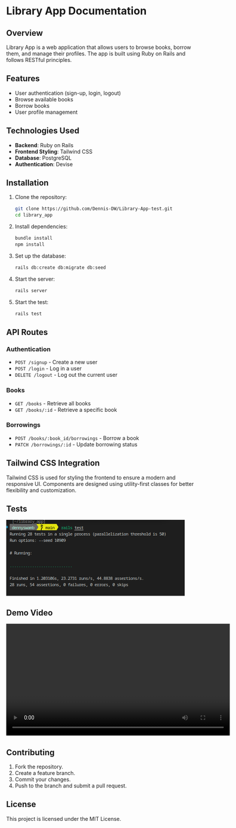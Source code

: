 # Library App Documentation

## Overview
Library App is a web application that allows users to browse books, borrow them, and manage their profiles. The app is built using Ruby on Rails and follows RESTful principles.

## Features
- User authentication (sign-up, login, logout)
- Browse available books
- Borrow books
- User profile management

## Technologies Used
- **Backend**: Ruby on Rails
- **Frontend Styling**: Tailwind CSS
- **Database**: PostgreSQL
- **Authentication**: Devise

## Installation
1. Clone the repository:
   ```sh
   git clone https://github.com/Dennis-DW/Library-App-test.git
   cd library_app
   ```
2. Install dependencies:
   ```sh
   bundle install
   npm install
   ```
3. Set up the database:
   ```sh
   rails db:create db:migrate db:seed
   ```
4. Start the server:
   ```sh
   rails server
5. Start the test:
   ```sh
   rails test
   ```

## API Routes

### Authentication
- `POST /signup` - Create a new user
- `POST /login` - Log in a user
- `DELETE /logout` - Log out the current user

### Books
- `GET /books` - Retrieve all books
- `GET /books/:id` - Retrieve a specific book

### Borrowings
- `POST /books/:book_id/borrowings` - Borrow a book
- `PATCH /borrowings/:id` - Update borrowing status

## Tailwind CSS Integration
Tailwind CSS is used for styling the frontend to ensure a modern and responsive UI. Components are designed using utility-first classes for better flexibility and customization.

## Tests
![Test Results](app/assets/images/test.png)

## Demo Video
<video width="600" controls>
  <source src="app/assets/images/test1.mp4" type="video/mp4">
  Your browser does not support the video tag.
</video>

## Contributing
1. Fork the repository.
2. Create a feature branch.
3. Commit your changes.
4. Push to the branch and submit a pull request.

## License
This project is licensed under the MIT License.
